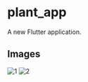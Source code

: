 # plant_app

A new Flutter application.

## Images

![1](https://user-images.githubusercontent.com/34140634/126009320-fde46880-3ad2-4893-b3d2-b6744fc7db53.png)
![2](https://user-images.githubusercontent.com/34140634/126009323-11d9d46d-7c00-4195-9c7d-8eeb74255f8f.png)
